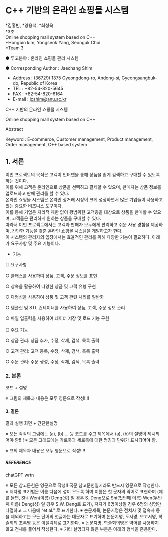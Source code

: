 
# C++ 기반의 온라인 쇼핑몰 시스템</br>
*김홍빈, *양용석, *최성욱</br>
*3조</br>
Online shopping mall system based on C++</br>
*Hongbin kim, Yongseok Yang, Seonguk Choi</br>
*Team 3</br>


● 투고분야 : 온라인 쇼핑몰 관리 시스템</br>

● Corresponding Author : Jaechang Shim</br>
- Address : (36729) 1375 Gyeongdong-ro, Andong-si, Gyeongsangbuk-do, Republic of Korea</br>
- TEL : +82-54-820-5645</br>
- FAX : +82-54-820-6164</br>
- E-mail : jcshim@anu.ac.kr</br>



 C++ 기반의 온라인 쇼핑몰 시스템</br>

Online shopping mall system based on C++ </br>

Abstract</br>
  
Keyword : E-commerce, Customer management, Product management, Order management, C++ based system </br>


## 1. 서론</br>

이번 프로젝트의 목적은 고객이 인터넷을 통해 상품을 쉽게 검색하고 구매할 수 있도록 하는 것이다.</br>
이를 위해 고객은 온라인으로 상품을 선택하고 결제할 수 있으며, 판매자는 상품 정보를 업로드하고 판매 관리를 할 수 있다.</br>
온라인 쇼핑몰 시스템은 온라인 상거래 시장이 크게 성장하면서 많은 기업들이 사용하고 있는 중요한 비즈니스 도구이다.</br>
이를 통해 기업은 지리적 제한 없이 광범위한 고객층을 대상으로 상품을 판매할 수 있으며, 고객들은 편리하게 원하는 상품을 구매할 수 있다.</br>
따라서 이번 프로젝트에서는 고객과 판매자 모두에게 편리하고 쉬운 사용 경험을 제공하며, 간단한 기능을 갖춘 온라인 쇼핑몰 시스템을 개발하고자 한다.</br>
이 시스템의 관리자의 입장에서는 효율적인 관리를 위해 다양한 기능이 필요하다. 아래가 요구사항 및 주요 기능이다. </br>

 - 기능</br>
 
□ 요구사항</br>

○ 클래스를 사용하여 상품, 고객, 주문 정보를 표현</br>

○ 상속을 활용하여 다양한 상품 및 고객 유형 구현</br>

○ 다형성을 사용하여 상품 및 고객 관련 처리를 일반화</br>

○ 템플릿 및 STL 컨테이너를 사용하여 상품, 고객, 주문 정보 관리</br>

○ 파일 입출력을 사용하여 데이터 저장 및 로드 기능 구현</br>
</br>
□ 주요 기능</br>

○ 상품 관리: 상품 추가, 수정, 삭제, 검색, 목록 출력</br>

○ 고객 관리: 고객 등록, 수정, 삭제, 검색, 목록 출력</br>

○ 주문 관리: 주문 생성, 수정, 삭제, 검색, 목록 출력</br>




### 2. 본론</br>
코드 + 설명



※ 그림의 제목과 내용은 모두 영문으로 작성!!!!

#### 3. 결론 </br>
결과 실행 화면 + 간단한설명


※ 모든 각각의 그림에는 (a), (b).... 등 코드를 주고 제목에서 (a), (b)의 설명이 제시되어야 함!!!!
※ 모든 그래프에는 가로축과 세로축에 대한 명칭과 단위가 표시되어야 함.


   ※ 표의 제목과 내용은 모두 영문으로 작성!!!!


 
##### REFERENCE </br>
chatGPT
wrtn 

※ 모든 참고문헌은 영문으로 작성!! 국문 참고문헌일지라도 반드시 영문으로 작성한다.
※ 저자명 표기법은 이름 다음에 성이 오도록 하며 이름은 첫 문자의 약어로 표현하며 (예를 들면, Shi-Wen(이름) Deng(성) 일 경우 S. Deng으로 Shi(첫번째 이름) Wen(두번째 이름) Deng(성) 일 경우 S.W. Deng로 표기), 저자가 6명이상일 경우 6명의 성명만 나열하고 그 다음에 “et al.” 로 표기한다.
※ 논문제목, 논문지명은 전치사 및 접속사 등을 제외하고는 모든 단어의 첫글자는 대문자로 표기하며 논문지명, 도서명, 보고서명, 학술회의 초록명 등은 이탤릭체로 표기한다.
※ 논문지명, 학술회의명은 약어를 사용하지 않고 전체를 풀어서 작성한다.
※ 기타 설명되지 않은 부분은 아래의 형식을 준용한다.

